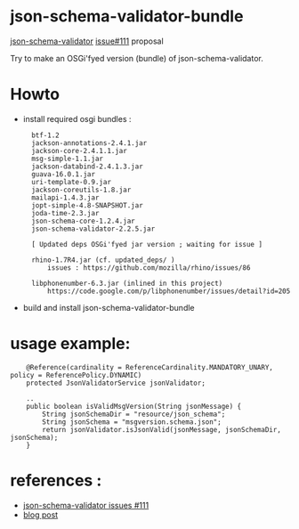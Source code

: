 json-schema-validator-bundle
============================

[json-schema-validator](https://github.com/fge/json-schema-validator) [issue#111](https://github.com/fge/json-schema-validator/issues/111) proposal

Try to make an OSGi'fyed version (bundle) of json-schema-validator.

Howto
=====

* install required osgi bundles :

        btf-1.2
        jackson-annotations-2.4.1.jar
        jackson-core-2.4.1.1.jar
        msg-simple-1.1.jar
        jackson-databind-2.4.1.3.jar
        guava-16.0.1.jar
        uri-template-0.9.jar
        jackson-coreutils-1.8.jar
        mailapi-1.4.3.jar
        jopt-simple-4.8-SNAPSHOT.jar
        joda-time-2.3.jar
        json-schema-core-1.2.4.jar
        json-schema-validator-2.2.5.jar

        [ Updated deps OSGi'fyed jar version ; waiting for issue ] 

        rhino-1.7R4.jar (cf. updated_deps/ )
            issues : https://github.com/mozilla/rhino/issues/86 

        libphonenumber-6.3.jar (inlined in this project)
            https://code.google.com/p/libphonenumber/issues/detail?id=205 

* build and install json-schema-validator-bundle


usage example:
==============
```
    @Reference(cardinality = ReferenceCardinality.MANDATORY_UNARY, policy = ReferencePolicy.DYNAMIC)
    protected JsonValidatorService jsonValidator;
    
    ..
    public boolean isValidMsgVersion(String jsonMessage) {
        String jsonSchemaDir = "resource/json_schema";
        String jsonSchema = "msgversion.schema.json";
        return jsonValidator.isJsonValid(jsonMessage, jsonSchemaDir, jsonSchema);
    }
```

references :
============
* [json-schema-validator issues #111](https://github.com/fge/json-schema-validator/issues/111)
* [blog post](http://curiositedevie.blogspot.fr/2014/08/use-json-schema-validator-as-osgi-bundle.html)
